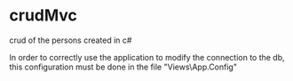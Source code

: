 # crudMvc
crud of the persons created in c#

In order to correctly use the application to modify the connection to the db, this configuration must be done in the file "Views\App.Config"
